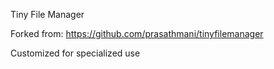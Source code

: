 Tiny File Manager

Forked from: https://github.com/prasathmani/tinyfilemanager

Customized for specialized use 

